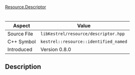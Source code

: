 [Resource.Descriptor](index.md)
# 
| Aspect | Value |
| --- | --- |
| Source File | `libKestrel/resource/descriptor.hpp` |
| C++ Symbol | `kestrel::resource::identified_named` |
| Introduced | Version 0.8.0 |
## Description
